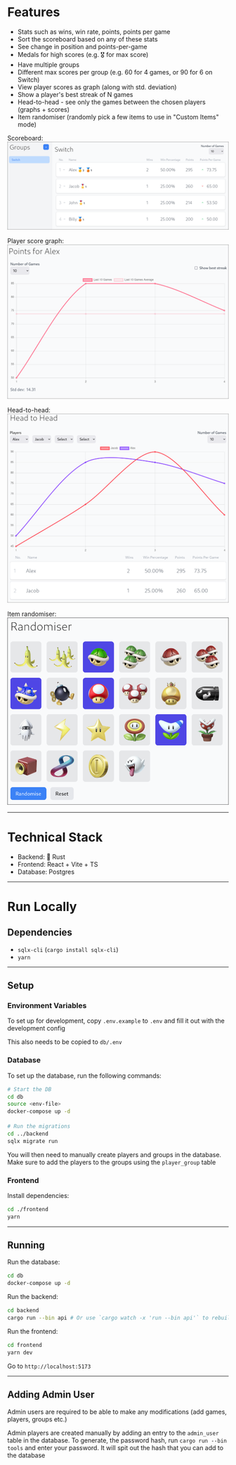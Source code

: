 # Features
- Stats such as wins, win rate, points, points per game
- Sort the scoreboard based on any of these stats
- See change in position and points-per-game
- Medals for high scores (e.g. 🎖️ for max score)
- Have multiple groups
- Different max scores per group (e.g. 60 for 4 games, or 90 for 6 on Switch)
- View player scores as graph (along with std. deviation)
- Show a player's best streak of N games
- Head-to-head - see only the games between the chosen players (graphs + scores)
- Item randomiser (randomly pick a few items to use in "Custom Items" mode)

Scoreboard:
![scoreboard](./screenshots/scoreboard.png)

Player score graph:
![player score graph](./screenshots/graph.png)

Head-to-head:
![head to head](./screenshots/head_to_head.png)

Item randomiser:
![item randomiser](./screenshots/item_randomiser.png)

---

# Technical Stack

- Backend: 🦀 Rust
- Frontend: React + Vite + TS
- Database: Postgres

---

# Run Locally

## Dependencies

- `sqlx-cli` (`cargo install sqlx-cli`)
- `yarn`

---

## Setup

### Environment Variables

To set up for development, copy `.env.example` to `.env` and fill it out with the development config

This also needs to be copied to `db/.env`

### Database

To set up the database, run the following commands:

```bash
# Start the DB
cd db
source <env-file>
docker-compose up -d

# Run the migrations
cd ../backend
sqlx migrate run
```

You will then need to manually create players and groups in the database. Make sure to add the players to the groups using the `player_group` table

### Frontend

Install dependencies:
```bash
cd ./frontend
yarn
```

---

## Running

Run the database:
```bash
cd db
docker-compose up -d
```

Run the backend:
```bash
cd backend
cargo run --bin api # Or use `cargo watch -x 'run --bin api'` to rebuild/run on file changes
```

Run the frontend:
```bash
cd frontend
yarn dev
```

Go to `http://localhost:5173`

---

## Adding Admin User

Admin users are required to be able to make any modifications (add games, players, groups etc.)

Admin players are created manually by adding an entry to the `admin_user` table in the database. To generate, the password hash, run `cargo run --bin tools` and enter your password. It will spit out the hash that you can add to the database
